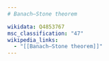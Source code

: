 ```yaml
---
# Banach–Stone theorem

wikidata: Q4853767
msc_classification: "47"
wikipedia_links:
  - "[[Banach–Stone theorem]]"
---
```

